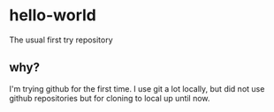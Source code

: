 # hello-world
The usual first try repository

## why?

I'm trying github for the first time. I use git a lot locally, but did not use github repositories but for cloning to local up until now.
